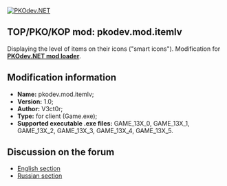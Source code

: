 [![PKOdev.NET](https://pkodev.net/uploads/monthly_2022_02/logo-background.png.d7a190633d23e60fbfdfb9340726ba82.png "PKOdev.NET")](http://pkodev.net "PKOdev.NET")
## TOP/PKO/KOP mod: pkodev.mod.itemlv
Displaying the level of items on their icons ("smart icons"). Modification for **[PKOdev.NET mod loader](https://pkodev.net/topic/5757-mod-loading-system-for-server-and-client-pkodevnet-mod-loader/)**.

## Modification information

- **Name:** pkodev.mod.itemlv;
- **Version:** 1.0;
- **Author:** V3ct0r;
- **Type:** for client (Game.exe);
- **Supported executable .exe files:** GAME_13X_0, GAME_13X_1, GAME_13X_2, GAME_13X_3, GAME_13X_4, GAME_13X_5.

## Discussion on the forum

- [English section](https://pkodev.net/topic/5895-displaying-the-level-of-items-on-their-icons-smart-icons/)
- [Russian section](https://pkodev.net/topic/5893-%D0%BE%D1%82%D0%BE%D0%B1%D1%80%D0%B0%D0%B6%D0%B5%D0%BD%D0%B8%D0%B5-%D1%83%D1%80%D0%BE%D0%B2%D0%BD%D1%8F-%D0%BF%D1%80%D0%B5%D0%B4%D0%BC%D0%B5%D1%82%D0%BE%D0%B2-%D0%BD%D0%B0-%D0%B8%D0%BA%D0%BE%D0%BD%D0%BA%D0%B0%D1%85-%D1%83%D0%BC%D0%BD%D1%8B%D0%B5-%D0%B8%D0%BA%D0%BE%D0%BD%D0%BA%D0%B8/)
